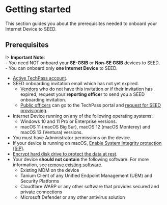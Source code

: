 # Getting started

This section guides you about the prerequisites needed to onboard your Internet Device to SEED.

## Prerequisites

!> **Important Note**:<br>- You need NOT onboard your **SE-GSIB** or **Non-SE GSIB** devices to SEED.<br>- You can onboard only **one Internet Device** to SEED.

- [Active TechPass account](https://docs.developer.tech.gov.sg/docs/techpass-user-guide/).
- SEED onboarding invitation email which has not yet expired. 
    - [Vendors](overview-of-seed#vendor) who do not have this invitation or if their invitation has expired, request your **reporting officer** to send you a SEED onboarding invitation. 
    - [Public officers](overview-of-seed#public-officer) can go to the TechPass portal and [request for SEED provisioning](https://docs.developer.tech.gov.sg/docs/techpass-user-guide/request-for-seed-provisioning).  
- Internet Device running on any of the following operating systems:
    - Windows 10 and 11 Pro or Enterprise versions.
    - macOS 11 (macOS Big Sur), macOS 12 (macOS Monterey) and macOS 13 (Ventura) versions.
- You must have Administrator permissions on the device.    
- If your device is running on macOS, [Enable System Integrity protection (SIP)](https://docs.developer.tech.gov.sg/docs/security-suite-for-engineering-endpoint-devices/prerequisites-for-onboarding?id=verify-if-system-integrity-protection-is-enabled).
- [Encrypt hard disk drive to protect the data at rest](https://docs.developer.tech.gov.sg/docs/security-suite-for-engineering-endpoint-devices/prerequisites-for-onboarding?id=encrypt-your-hard-disk-drive-to-protect-your-data-at-rest).        
- Your device **should not contain** the following software. For more information, see [remove existing software](https://docs.developer.tech.gov.sg/docs/security-suite-for-engineering-endpoint-devices/prerequisites-for-onboarding?id=remove-existing-softwares-on-your-device).
    - Existing MDM on the device
    - Tanium Client of any Unified Endpoint Management (UEM) and Security Platforms
    - Cloudflare WARP or any other software that provides secured and private connections
    - Microsoft Defender or any other antivirus solution
  





